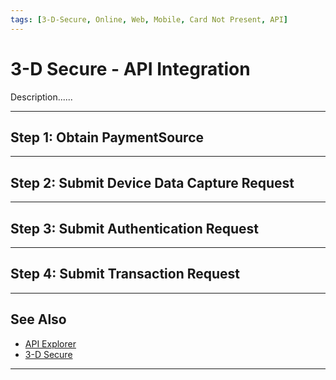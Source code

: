 ```yaml
---
tags: [3-D-Secure, Online, Web, Mobile, Card Not Present, API]
---
```


# 3-D Secure - API Integration

Description......

---

## Step 1: Obtain PaymentSource

---

## Step 2: Submit Device Data Capture Request

---

## Step 3: Submit Authentication Request

---

## Step 4: Submit Transaction Request

---

## See Also

- [API Explorer](../api/?type=post&path=/payments/v1/charges)
- [3-D Secure](?path=docs/Online-Mobile-Digital/3D-Secure/3DSecure.md)

---
